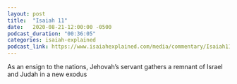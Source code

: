 ```yaml
---
layout: post
title:  "Isaiah 11"
date:   2020-08-21-12:00:00 -0500
podcast_duration: "00:36:05"
categories: isaiah-explained
podcast_link: https://www.isaiahexplained.com/media/commentary/Isaiah11.mp3
---
```

As an ensign to the nations, Jehovah’s servant gathers a remnant of Israel and Judah in a new exodus
